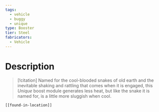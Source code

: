 ```yaml
---
tags:
  - vehicle
  - buggy
  - unique
type: Booster
tier: Steel
fabricators:
  - Vehicle
---
```

# Description
> [!citation]
> Named for the cool-blooded snakes of old earth and the inevitable shaking and rattling that comes when it is engaged, this *Unique* boost module generates less heat, but like the snake it is named for, is a little more sluggish when cool.
```meta-bind-embed
[[found-in-location]]
```